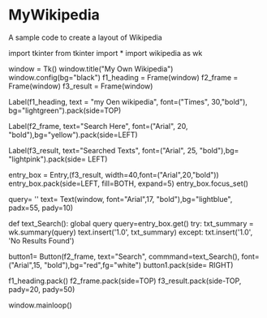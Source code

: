 # MyWikipedia
A sample code to create a layout of Wikipedia

import tkinter
from tkinter import *
import wikipedia as wk

window = Tk()
window.title("My Own Wikipedia")
window.config(bg="black")
f1_heading = Frame(window)
f2_frame = Frame(window)
f3_result = Frame(window)

Label(f1_heading, text = "my Oen wikipedia", font=("Times", 30,"bold"), bg="lightgreen").pack(side=TOP)

Label(f2_frame, text="Search Here", font=("Arial", 20, "bold"),bg="yellow").pack(side=LEFT)

Label(f3_result, text="Searched Texts", font=("Arial", 25, "bold"),bg= "lightpink").pack(side= LEFT)

entry_box = Entry,(f3_result, width=40,font=("Arial",20,"bold"))
entry_box.pack(side=LEFT, fill=BOTH, expand=5)
entry_box.focus_set()

query= ''
text= Text(window, font="Arial",17, "bold"),bg="lightblue", padx=55, pady=10)

def text_Search():
    global query
    query=entry_box.get()
    try:
        txt_summary = wk.summary(query)
        text.insert('1.0', txt_summary)
    except:
        txt.insert('1.0', 'No Results Found')




button1= Button(f2_frame, text="Search", commmand=text_Search(), font=("Arial",15, "bold"),bg="red",fg="white")
button1.pack(side= RIGHT)

f1_heading.pack()
f2_frame.pack(side=TOP)
f3_result.pack(side-TOP, pady=20, pady=50)

window.mainloop()
